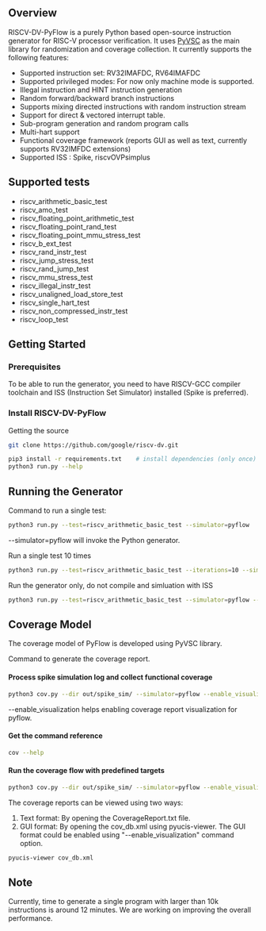 ## Overview

RISCV-DV-PyFlow is a purely Python based open-source instruction generator for RISC-V processor
verification. It uses [PyVSC](https://github.com/fvutils/pyvsc) as the main library for
randomization and coverage collection. It currently supports the following features:

- Supported instruction set: RV32IMAFDC, RV64IMAFDC
- Supported privileged modes: For now only machine mode is supported.
- Illegal instruction and HINT instruction generation
- Random forward/backward branch instructions
- Supports mixing directed instructions with random instruction stream
- Support for direct & vectored interrupt table.
- Sub-program generation and random program calls
- Multi-hart support
- Functional coverage framework (reports GUI as well as text, currently
  supports RV32IMFDC extensions)
- Supported ISS : Spike, riscvOVPsimplus

## Supported tests

- riscv_arithmetic_basic_test
- riscv_amo_test
- riscv_floating_point_arithmetic_test
- riscv_floating_point_rand_test
- riscv_floating_point_mmu_stress_test
- riscv_b_ext_test
- riscv_rand_instr_test
- riscv_jump_stress_test
- riscv_rand_jump_test
- riscv_mmu_stress_test
- riscv_illegal_instr_test
- riscv_unaligned_load_store_test
- riscv_single_hart_test
- riscv_non_compressed_instr_test
- riscv_loop_test


## Getting Started

### Prerequisites

To be able to run the generator, you need to have RISCV-GCC compiler toolchain and ISS
(Instruction Set Simulator) installed (Spike is preferred).


### Install RISCV-DV-PyFlow

Getting the source
```bash
git clone https://github.com/google/riscv-dv.git
```

```bash
pip3 install -r requirements.txt    # install dependencies (only once)
python3 run.py --help
```

## Running the Generator

Command to run a single test:
```bash
python3 run.py --test=riscv_arithmetic_basic_test --simulator=pyflow
```
--simulator=pyflow will invoke the Python generator.

Run a single test 10 times
```bash
python3 run.py --test=riscv_arithmetic_basic_test --iterations=10 --simulator=pyflow
```
Run the generator only, do not compile and simluation with ISS
```bash
python3 run.py --test=riscv_arithmetic_basic_test --simulator=pyflow --steps gen
```
## Coverage Model
The coverage model of PyFlow is developed using PyVSC library.

Command to generate the coverage report.
#### Process spike simulation log and collect functional coverage
```bash
python3 cov.py --dir out/spike_sim/ --simulator=pyflow --enable_visualization
```
--enable_visualization helps enabling coverage report visualization for pyflow.
#### Get the command reference
```bash
cov --help
```
#### Run the coverage flow with predefined targets
```bash
python3 cov.py --dir out/spike_sim/ --simulator=pyflow --enable_visualization --target rv32imc
```
The coverage reports can be viewed using two ways:
1) Text format: By opening the CoverageReport.txt file.
2) GUI format: By opening the cov_db.xml using pyucis-viewer.
The GUI format could be enabled using "--enable_visualization" command option.
```bash
pyucis-viewer cov_db.xml
```
## Note
Currently, time to generate a single program with larger than 10k instructions is around
12 minutes. We are working on improving the overall performance.
